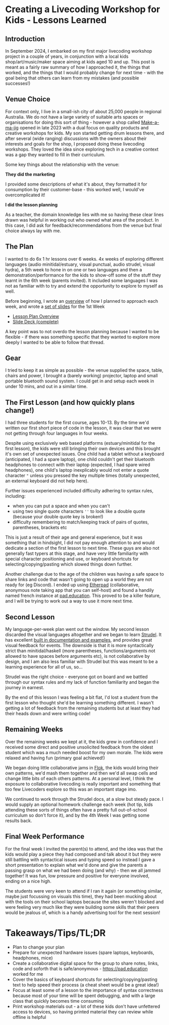 # Creating a Livecoding Workshop for Kids - Lessons Learned

## Introduction

In September 2024, I embarked on my first major livecoding workshop project in a couple of years, in conjunction with a local kids shop/art/music/maker space aiming at kids aged 10 and up.
This post is meant as a fairly raw summary of how I approached it, the things that worked, and the things that I would probably change for next time - with the goal being that others can learn from my mistakes (and possible successes!)

## Venue Choice

For context only, I live in a small-ish city of about 25,000 people in regional Australia. We do not have a large variety of suitable arts spaces or organisations for doing this sort of thing - however a shop called [Make-a-ma-jig](https://makeamajig.com.au/) opened in late 2023 with a dual focus on quality products and creative workshops for kids. My son started getting drum lessons there, and after several (wide ranging) discussions with the owners about their interests and goals for the shop, I proposed doing these livecoding workshops. They loved the idea since exploring tech in a creative context was a gap they wanted to fill in their curriculum.

Some key things about the relationship with the venue:

**They did the marketing**

I provided some descriptions of what it's about, they formatted it for consumption by their customer-base - this worked well, I would've overcomplicated it!

**I did the lesson planning**

As a teacher, the domain knowledge lies with me so having these clear lines drawn was helpful in working out who owned what area of the product. In this case, I did ask for feedback/recommendations from the venue but final choice always lay with me.

## The Plan

I wanted to do 6x 1 hr lessons over 6 weeks. 4x weeks of exploring different languages (audio minitidal/estuary, visual punctual, audio strudel, visual hydra), a 5th week to hone in on one or two languages and then a demonstration/performance for the kids to show-off some of the stuff they learnt in the 6th week (parents invited). It included some languages I was not as familiar with to try and extend the opportunity to explore to myself as well.

Before beginning, I wrote an [overview](https://docs.google.com/document/d/1Z01dPVMlJMlOobWonFpk1MBkTXG3u0X2r5I6oWJITQg/edit?usp=sharing) of how I planned to approach each week, and wrote a [set of slides](https://docs.google.com/presentation/d/19qY2wa65UC0coEdhGgoT2PM4uHvhQ5FtBrnm642jaG8/edit?usp=sharing) for the 1st Week
 - [Lesson Plan Overview](https://docs.google.com/document/d/1Z01dPVMlJMlOobWonFpk1MBkTXG3u0X2r5I6oWJITQg/edit?usp=sharing)
 - [Slide Deck (complete)](https://docs.google.com/presentation/d/19qY2wa65UC0coEdhGgoT2PM4uHvhQ5FtBrnm642jaG8/edit?usp=sharing)

A key point was to not overdo the lesson planning because I wanted to be flexible - if there was something specific that they wanted to explore more deeply I wanted to be able to follow that thread.

## Gear

I tried to keep it as simple as possible - the venue supplied the space, table, chairs and power, I brought a (barely working) projector, laptop and small portable bluetooth sound system. I could get in and setup each week in under 10 mins, and out in a similar time.

## The First Lesson (and how quickly plans change!)

I had three students for the first course, ages 10-13. By the time we'd written our first short piece of code in the lesson, it was clear that we were not getting through four languages in four weeks. 

Despite using exclusively web based platforms (estuary/minitidal for the first lesson), the kids were still bringing their own devices and this brought it's own set of unexpected issues. One child had a tablet without a keyboard (anticipated, I had a spare laptop), one child couldn't get their bluetooth headphones to connect with their laptop (expected, I had spare wired headphones), one child's laptop inexplicably would not enter a quote character `"` unless you pressed the key multiple times (totally unexpected, an external keyboard did not help here).

Further issues experienced included difficulty adhering to syntax rules, including:
 - when you can put a space and when you can't
 - using two single quote characters `''` to look like a double quote (because your double quote key is broken!)
 - difficulty remembering to match/keeping track of pairs of quotes, parentheses, brackets etc

This is just a result of their age and general experience, but it was something that in hindsight, I did not pay enough attention to and would dedicate a section of the first lesson to next time. These guys are also not generally fast typers at this stage, and have very little familiarity with special character positioning and use, or keyboard shortcuts for selecting/copying/pasting which slowed things down further.

Another challenge due to the age of the children was having a safe space to share links and code that wasn't going to open up a world they are not ready for (eg Discord). I ended up using [Etherpad](https://etherpad.org/) (collaborative, anonymous note taking app that you can self-host) and found a handily named french instance at [pad.education](https://pad.education). This proved to be a killer feature, and I will be trying to work out a way to use it more next time.

## Second Lesson

My language-per-week plan went out the window. My second lesson discarded the visual languages altogether and we began to learn [Strudel](https://strudel.cc). It has excellent [built in documentation and examples](https://strudel.cc/workshop/getting-started/), and provides great visual feedback for events. The downside is that it is more syntactically strict than minitidal/haskell (more parentheses, functions/arguments not allowed to have spaces before arguments etc), is not collaborative by design, and I am also less familiar with Strudel but this was meant to be a learning experience for all of us, so...

Strudel was the right choice - everyone got on board and we battled through our syntax rules and my lack of function familiarity and began the journey in earnest.

By the end of this lesson I was feeling a bit flat, I'd lost a student from the first lesson who thought she'd be learning something different. I wasn't getting a lot of feedback from the remaining students but at least they had their heads down and were writing code!

## Remaining Weeks

Over the remaining weeks we kept at it, the kids grew in confidence and I received some direct and positive unsolicited feedback from the oldest student which was a much needed boost for my own morale. The kids were relaxed and having fun (primary goal achieved!)

We began doing little collaborative jams in [Flok](https://flok.cc), the kids would bring their own patterns, we'd mash them together and then we'd all swap cells and change little bits of each others patterns. At a personal level, I think the exposure to collaborative livecoding is really important and something that too few Livecoders explore so this was an important stage imo.

We continued to work through the Strudel docs, at a slow but steady pace. I would supply an optional homework challenge each week (hot tip, kids attending these sorts of things often have a pretty full out-of-school curriculum so don't force it), and by the 4th Week I was getting some results back.

## Final Week Performance

For the final week I invited the parent(s) to attend, and the idea was that the kids would play a piece they had composed and talk about it but they were still battling with syntactical issues and typing speed so instead I gave a short presentation to explain what we'd done and give the parents a passing grasp on what we had been doing (and why) - then we all jammed together! It was fun, low pressure and positive for everyone involved, ending on a nice high.

The students were very keen to attend if I ran it again (or something similar, maybe just focussing on visuals this time), they had been mucking about with the tools on their school laptops because the sites weren't blocked and were feeling very much like they were building some skills that their peers would be jealous of, which is a handy advertising tool for the next session!

# Takeaways/Tips/TL;DR
 - Plan to change your plan
 - Prepare for unexpected hardware issues (spare laptops, keyboards, headphones, mice)
 - Create a collaborative digital space for the group to share notes, links, code and soforth that is safe/anonymous - https://pad.education worked for me
 - Cover the basics of keyboard shortcuts for selecting/copying/pasting text to help speed their process (a cheat sheet would be a great idea!)
 - Focus at least some of a lesson to the importance of syntax correctness because most of your time will be spent debugging, and with a large class that quickly becomes time consuming
 - Print workshop materials out - a lot of these kids don't have unfettered access to devices, so having printed material they can review while offline is helpful
